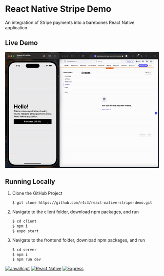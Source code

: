# React Native Stripe Demo
An integration of Stripe payments into a barebones React Native application.

## Live Demo
![React Native Stripe Demo](https://github.com/r4c3/react-native-stripe-demo/blob/main/demo.gif)

## Running Locally

1. Clone the GitHub Project
   ```
   $ git clone https://github.com/r4c3/react-native-stripe-demo.git
   ```
2. Navigate to the client folder, download npm packages, and run
   ```
   $ cd client
   $ npm i
   $ expo start
   ```
3. Navigate to the frontend folder, download npm packages, and run
   ```
   $ cd server
   $ npm i
   $ npm run dev
   ```
  
[![JavaScipt](https://img.shields.io/badge/JavaScript-F7DF1E?style=for-the-badge&logo=javascript&logoColor=white)]()
[![React Native](https://img.shields.io/badge/React_Native-20232A?style=for-the-badge&logo=react&logoColor=61DAFB)]()
[![Express](https://img.shields.io/badge/Express.js-404D59?style=for-the-badge)]()
